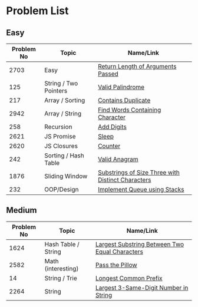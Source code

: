 # Problem List

## Easy

| Problem No | Topic                 | Name/Link                                                                                                                            |
| ---------- | --------------------- | ------------------------------------------------------------------------------------------------------------------------------------ |
| 2703       | Easy                  | [Return Length of Arguments Passed](https://leetcode.com/problems/return-length-of-arguments-passed)                                 |
| 125        | String / Two Pointers | [Valid Palindrome](https://leetcode.com/problems/valid-palindrome)                                                                   |
| 217        | Array / Sorting       | [Contains Duplicate](https://leetcode.com/problems/contains-duplicate)                                                               |
| 2942       | Array / String        | [Find Words Containing Character](https://leetcode.com/problems/find-words-containing-character)                                     |
| 258        | Recursion             | [Add Digits](https://leetcode.com/problems/add-digits)                                                                               |
| 2621       | JS Promise            | [Sleep](https://leetcode.com/problems/sleep)                                                                                         |
| 2620       | JS Closures           | [Counter](https://leetcode.com/problems/counter)                                                                                     |
| 242        | Sorting / Hash Table  | [Valid Anagram](https://leetcode.com/problems/valid-anagram)                                                                         |
| 1876       | Sliding Window        | [Substrings of Size Three with Distinct Characters](https://leetcode.com/problems/substrings-of-size-three-with-distinct-characters) |
| 232        | OOP/Design            | [Implement Queue using Stacks](https://leetcode.com/problems/implement-queue-using-stacks)                                           |

## Medium

| Problem No | Topic               | Name/Link                                                                                                                      |
| ---------- | ------------------- | ------------------------------------------------------------------------------------------------------------------------------ |
| 1624       | Hash Table / String | [Largest Substring Between Two Equal Characters](https://leetcode.com/problems/largest-substring-between-two-equal-characters) |
| 2582       | Math (interesting)  | [Pass the Pillow](https://leetcode.com/problems/pass-the-pillow)                                                               |
| 14         | String / Trie       | [Longest Common Prefix](https://leetcode.com/problems/longest-common-prefix)                                                   |
| 2264       | String              | [Largest 3-Same-Digit Number in String](https://leetcode.com/problems/largest-3-same-digit-number-in-string)                   |
